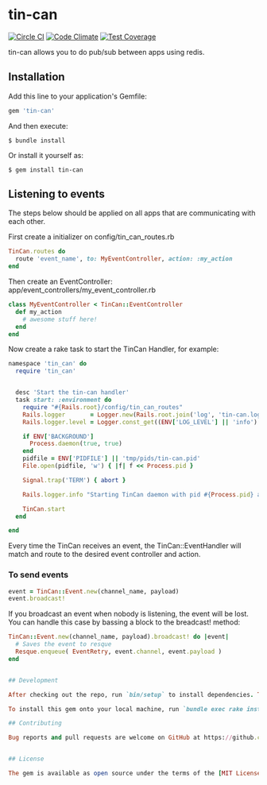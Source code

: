 # tin-can
[![Circle CI](https://circleci.com/gh/HealthWave/tin-can.svg?style=svg)](https://circleci.com/gh/HealthWave/tin-can)
[![Code Climate](https://codeclimate.com/github/HealthWave/tin-can/badges/gpa.svg)](https://codeclimate.com/github/HealthWave/tin-can)
[![Test Coverage](https://codeclimate.com/github/HealthWave/tin-can/badges/coverage.svg)](https://codeclimate.com/github/HealthWave/tin-can/coverage)

tin-can allows you to do pub/sub between apps using redis.


## Installation

Add this line to your application's Gemfile:

```ruby
gem 'tin-can'
```

And then execute:

    $ bundle install

Or install it yourself as:

    $ gem install tin-can

## Listening to events
The steps below should be applied on all apps that are communicating with each other.

First create a initializer on config/tin_can_routes.rb

```ruby
TinCan.routes do
  route 'event_name', to: MyEventController, action: :my_action
end
```

Then create an EventController: app/event_controllers/my_event_controller.rb
```ruby
class MyEventController < TinCan::EventController
  def my_action
    # awesome stuff here!
  end
end
```

Now create a rake task to start the TinCan Handler, for example:
```ruby
namespace 'tin_can' do
  require 'tin_can'


  desc 'Start the tin-can handler'
  task start: :environment do
    require "#{Rails.root}/config/tin_can_routes"
    Rails.logger       = Logger.new(Rails.root.join('log', 'tin-can.log'))
    Rails.logger.level = Logger.const_get((ENV['LOG_LEVEL'] || 'info').upcase)

    if ENV['BACKGROUND']
      Process.daemon(true, true)
    end
    pidfile = ENV['PIDFILE'] || 'tmp/pids/tin-can.pid'
    File.open(pidfile, 'w') { |f| f << Process.pid }

    Signal.trap('TERM') { abort }

    Rails.logger.info "Starting TinCan daemon with pid #{Process.pid} and pidfile #{pidfile}"

    TinCan.start
  end

end
```
Every time the TinCan receives an event, the TinCan::EventHandler will match and route to the desired event controller and action.

### To send events
```ruby
event = TinCan::Event.new(channel_name, payload)
event.broadcast!
```
If you broadcast an event when nobody is listening, the event will be lost. You can handle this case by bassing a block to the breadcast! method:
```ruby
TinCan::Event.new(channel_name, payload).broadcast! do |event|
  # Saves the event to resque
  Resque.enqueue( EventRetry, event.channel, event.payload )
end


## Development

After checking out the repo, run `bin/setup` to install dependencies. Then, run `rake rspec` to run the tests. You can also run `bin/console` for an interactive prompt that will allow you to experiment.

To install this gem onto your local machine, run `bundle exec rake install`. To release a new version, update the version number in `version.rb`, and then run `bundle exec rake release`, which will create a git tag for the version, push git commits and tags, and push the `.gem` file to [rubygems.org](https://rubygems.org).

## Contributing

Bug reports and pull requests are welcome on GitHub at https://github.com/[USERNAME]/tin-can. This project is intended to be a safe, welcoming space for collaboration, and contributors are expected to adhere to the [Contributor Covenant](contributor-covenant.org) code of conduct.


## License

The gem is available as open source under the terms of the [MIT License](http://opensource.org/licenses/MIT).

